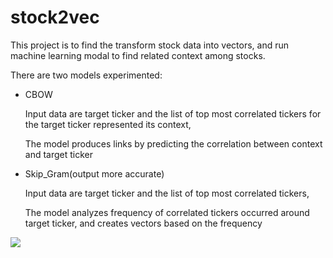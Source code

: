 # stock2vec

This project is to find the transform stock data into vectors, and run machine learning modal to find related context among stocks.

There are two models experimented:
*  CBOW
   
   Input data are target ticker and the list of top most correlated tickers for the target ticker represented its context,

   The model produces links by predicting the correlation between context and target ticker
*  Skip_Gram(output more accurate)
   
   Input data are target ticker and the list of top most correlated tickers,

   The model analyzes frequency of correlated tickers occurred around target ticker, and creates vectors based on the frequency

<img src="https://github.com/jojonki/word2vec-pytorch/blob/master/word2vec.PNG?raw=true" >